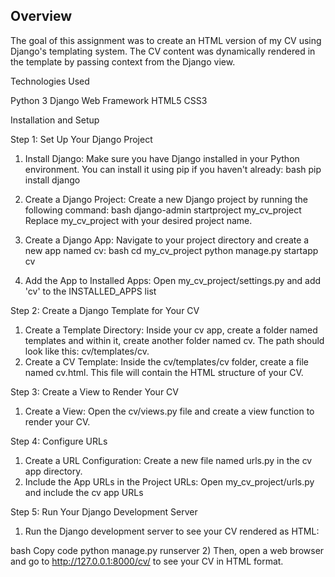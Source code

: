 <html>
<h2>Overview</h2>

The goal of this assignment was to create an HTML version of my CV using Django's templating system. The CV content was dynamically rendered in the template by passing context from the Django view.

Technologies Used

Python 3
Django Web Framework
HTML5
CSS3


Installation and Setup

Step 1: Set Up Your Django Project
1) Install Django: Make sure you have Django installed in your Python environment. You can install it using pip if you haven't already:
bash
pip install django

2) Create a Django Project: Create a new Django project by running the following command:
bash
django-admin startproject my_cv_project
Replace my_cv_project with your desired project name.

3) Create a Django App: Navigate to your project directory and create a new app named cv:
bash
cd my_cv_project
python manage.py startapp cv

4) Add the App to Installed Apps: Open my_cv_project/settings.py and add 'cv' to the INSTALLED_APPS list


Step 2: Create a Django Template for Your CV
1) Create a Template Directory: Inside your cv app, create a folder named templates and within it, create another folder named cv. The path should look like this: cv/templates/cv.
2) Create a CV Template: Inside the cv/templates/cv folder, create a file named cv.html. This file will contain the HTML structure of your CV.


Step 3: Create a View to Render Your CV
1) Create a View: Open the cv/views.py file and create a view function to render your CV.


Step 4: Configure URLs
1) Create a URL Configuration: Create a new file named urls.py in the cv app directory.
2) Include the App URLs in the Project URLs: Open my_cv_project/urls.py and include the cv app URLs


Step 5: Run Your Django Development Server
1) Run the Django development server to see your CV rendered as HTML:

bash
Copy code
python manage.py runserver
2) Then, open a web browser and go to http://127.0.0.1:8000/cv/ to see your CV in HTML format.
</html>


